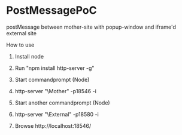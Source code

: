 # PostMessagePoC
postMessage between mother-site with popup-window and iframe'd external site

How to use
1) Install node
2) Run "npm install http-server -g"
3) Start commandprompt (Node)
4) http-server "<gitpath>\Mother" -p18546 -i

5) Start another commandprompt (Node)
6) http-server "<gitpath>\External" -p18580 -i

7) Browse http://localhost:18546/